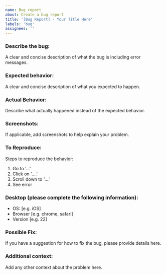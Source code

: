 ```yaml
---
name: Bug report
about: Create a bug report
title: '[Bug Report] - Your Title Here'
labels: 'bug'
assignees: ''
---
```


### Describe the bug:

A clear and concise description of what the bug is including error messages.

### Expected behavior:

A clear and concise description of what you expected to happen.

### Actual Behavior:

Describe what actually happened instead of the expected behavior.

### Screenshots:

If applicable, add screenshots to help explain your problem.

### To Reproduce:

Steps to reproduce the behavior:

1. Go to '...'
2. Click on '....'
3. Scroll down to '....'
4. See error

### Desktop (please complete the following information):

- OS: [e.g. iOS]
- Browser [e.g. chrome, safari]
- Version [e.g. 22]

### Possible Fix:

If you have a suggestion for how to fix the bug, please provide details here.

### Additional context:

Add any other context about the problem here.
